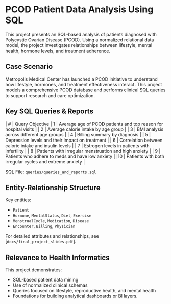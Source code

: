 
#  PCOD Patient Data Analysis Using SQL

This project presents an SQL-based analysis of patients diagnosed with Polycystic Ovarian Disease (PCOD). Using a normalized relational data model, the project investigates relationships between lifestyle, mental health, hormone levels, and treatment adherence.

##  Case Scenario

Metropolis Medical Center has launched a PCOD initiative to understand how lifestyle, hormones, and treatment effectiveness interact. This project models a comprehensive PCOD database and performs clinical SQL queries to support research and care optimization.


## Key SQL Queries & Reports

| # | Query Objective 
| 1 | Average age of PCOD patients and top reason for hospital visits |
| 2 | Average calorie intake by age group |
| 3 | BMI analysis across different age groups |
| 4 | Billing summary by diagnosis |
| 5 | Depression levels and their impact on treatment |
| 6 | Correlation between calorie intake and insulin levels |
| 7 | Estrogen levels in patients with infertility |
| 8 | Patients with irregular menstruation and high anxiety |
| 9 | Patients who adhere to meds and have low anxiety |
|10 | Patients with both irregular cycles and extreme anxiety |

 SQL File: `queries/queries_and_reports.sql`  

##  Entity-Relationship Structure

Key entities:
- `Patient`
- `Hormone`, `MentalStatus`, `Diet`, `Exercise`
- `MenstrualCycle`, `Medication`, `Disease`
- `Encounter`, `Billing`, `Physician`

 For detailed attributes and relationships, see [`docs/final_project_slides.pdf`].


## Relevance to Health Informatics

This project demonstrates:
- SQL-based patient data mining
- Use of normalized clinical schemas
- Queries focused on lifestyle, reproductive health, and mental health
- Foundations for building analytical dashboards or BI layers.

